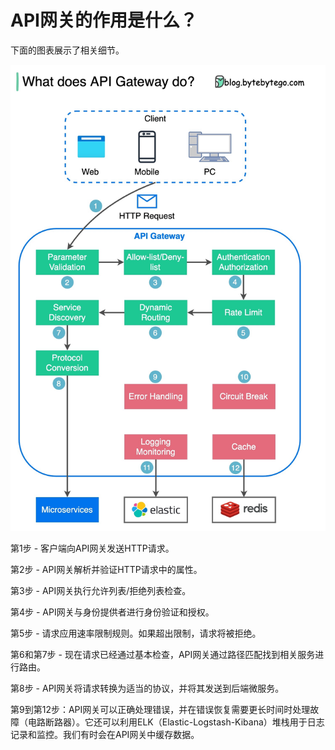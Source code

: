 # API网关的作用是什么？


下面的图表展示了相关细节。

<p> <img src="../images/api_gateway.jpg" style="width: 520px" /> </p>

第1步 - 客户端向API网关发送HTTP请求。

第2步 - API网关解析并验证HTTP请求中的属性。

第3步 - API网关执行允许列表/拒绝列表检查。

第4步 - API网关与身份提供者进行身份验证和授权。

第5步 - 请求应用速率限制规则。如果超出限制，请求将被拒绝。

第6和第7步 - 现在请求已经通过基本检查，API网关通过路径匹配找到相关服务进行路由。

第8步 - API网关将请求转换为适当的协议，并将其发送到后端微服务。

第9到第12步：API网关可以正确处理错误，并在错误恢复需要更长时间时处理故障（电路断路器）。它还可以利用ELK（Elastic-Logstash-Kibana）堆栈用于日志记录和监控。我们有时会在API网关中缓存数据。